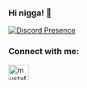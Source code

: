 ### Hi nigga! 👋
[![Discord Presence](https://lanyard.cnrad.dev/api/852636202222092318)](https://discord.com/users/852636202222092318)
<h3 align="left">Connect with me:</h3>
<p align="left">
<a href="https://instagram.com/mustafakoca99" target="blank"><img align="center" src="https://raw.githubusercontent.com/rahuldkjain/github-profile-readme-generator/master/src/images/icons/Social/youtube.svg" alt="mustafakoca99" height="30" width="40" /></a>
</p>
